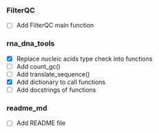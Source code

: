 ### FilterQC

- [ ] Add FilterQC main function

### rna_dna_tools

- [x] Replace nucleic acids type check into functions
- [ ] Add count_gc()
- [ ] Add translate_sequence()
- [x] Add dictionary to call functions
- [ ] Add docstrings of functions
  
### readme_md

- [ ] Add README file
